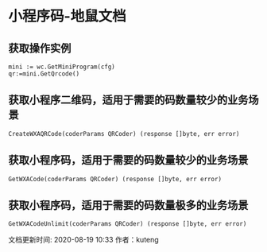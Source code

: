 # 小程序码-地鼠文档

## 获取操作实例 <a id="e55asa"></a>

```text
mini := wc.GetMiniProgram(cfg)
qr:=mini.GetQrcode()
```

## 获取小程序二维码，适用于需要的码数量较少的业务场景 <a id="ccvyk0"></a>

```text
CreateWXAQRCode(coderParams QRCoder) (response []byte, err error)
```

## 获取小程序码，适用于需要的码数量较少的业务场景 <a id="daizhk"></a>

```text
GetWXACode(coderParams QRCoder) (response []byte, err error)
```

## 获取小程序码，适用于需要的码数量极多的业务场景 <a id="3jrseb"></a>

```text
GetWXACodeUnlimit(coderParams QRCoder) (response []byte, err error)
```

文档更新时间: 2020-08-19 10:33   作者：kuteng

